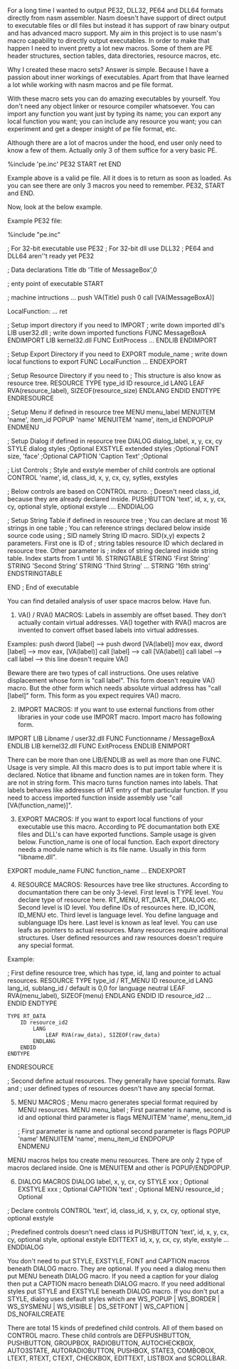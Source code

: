 For a long time I wanted to output PE32, DLL32, PE64 and DLL64 formats directly 
from nasm assembler. Nasm doesn't have support of direct output to executable 
files or dll files but instead it has support of raw binary output and has
advanced macro support. My aim in this project is to use nasm's macro capability
to directly output executables. In order to make that happen I need to invent
pretty a lot new macros. Some of them are PE header structures, section tables,
data directories, resource macros, etc.

Why I created these macro sets? Answer is simple. Because I have a passion about
inner workings of executables. Apart from that Ihave learned a lot while working
with nasm macros and pe file format.

With these macro sets you can do amazing executables by yourself. You don't need
any object linker or resource compiler whatsoever. You can import any function
you want just by typing its name; you can export any local function you want;
you can include any resource you want; you can experiment and get a deeper insight
of pe file format, etc.

Although there are a lot of macros under the hood, end user only need to know a
few of them. Actually only 3 of them suffice for a very basic PE.

%include 'pe.inc'
PE32
START
  ret
END

Example above is a valid pe file. All it does is to return as soon as loaded. 
As you can see there are only 3 macros you need to remember. PE32, START and END.  
 
Now, look at the below example.

Example PE32 file:

%include "pe.inc"

; For 32-bit executable use PE32
; For 32-bit dll use DLL32
; PE64 and DLL64 aren''t ready yet
PE32

; Data declarations
Title db 'Title of MessageBox',0

; enty point of executable
START

; machine intructions
  ...
  push VA(Title)
  push 0
  call [VA(MessageBoxA)]

  LocalFunction:
     ...
     ret
     
; Setup import directory if you need to
IMPORT
  ; write down imported dll's
  LIB user32.dll
    ; write down imported functions
    FUNC MessageBoxA
  ENDIMPORT
  LIB kernel32.dll
    FUNC ExitProcess
    ...
  ENDLIB
ENDIMPORT

; Setup Export Directory if you need to
EXPORT module_name
   ; write down local functions to export
   FUNC LocalFunction
   ...
ENDEXPORT

; Setup Resource Directory if you need to
; This structure is also know as resource tree.
RESOURCE
  TYPE type_id
  	ID resource_id
  		LANG
  			LEAF RVA(resource_label), SIZEOF(resource_size)
  		ENDLANG
  	ENDID
  ENDTYPE
ENDRESOURCE

; Setup Menu if defined in resource tree
MENU menu_label
	MENUITEM 'name', item_id
	POPUP 'name'
		MENUITEM 'name', item_id
	ENDPOPUP
ENDMENU

; Setup Dialog if defined in resource tree
DIALOG dialog_label, x, y, cx, cy
  STYLE dialog styles      ;Optional
  EXSTYLE extended styles  ;Optional
  FONT size, 'face'        ;Optional
  CAPTION 'Caption Text'   ;Optional
  
  ; List Controls
  ; Style and exstyle member of child controls are optional
  CONTROL 'name', id, class_id, x, y, cx, cy, sytles, exstyles
  
  ; Below controls are based on CONTROL macro. 
  ; Doesn't need class_id, because they are already declared inside.
  PUSHBUTTON 'text', id, x, y, cx, cy, optional style, optional exstyle
  ....
ENDDIALOG

; Setup String Table if defined in resource tree
; You can declare at most 16 strings in one table
; You can reference strings declared below inside source code using
; SID namely String ID macro. SID(x,y) expects 2 parameters. First one is ID of
; string tables resource ID which declared in resource tree. Other parameter is
; index of string declared inside string table. Index starts from 1 until 16.
STRINGTABLE
  STRING 'First String'
  STRING 'Second String'
  STRING 'Third String'
  ...
  STRING '16th string'
ENDSTRINGTABLE

END
; End of executable

You can find detailed analysis of user space macros below. Have fun.

1) VA() / RVA() MACROS:
Labels in assembly are offset based. They don't actually contain virtual addresses.
VA() together with RVA() macros are invented to convert offset based labels into
virtual addresses.

Examples: 
push dword [label] --> push dword [VA(label)]
mov eax, dword [label] --> mov eax, [VA(label)]
call [label] --> call [VA(label)]
call label --> call label --> this line doesn't require VA()

Beware there are two types of call instructions. One uses relative displacement 
whose form is "call label". This form doesn't require VA() macro. But the other 
form which needs absolute virtual address has "call [label]" form. This form as 
you expect requires VA() macro.

2) IMPORT MACROS:
If you want to use external functions from other libraries in your code use 
IMPORT macro. Import macro has following form.

IMPORT
	LIB Libname / user32.dll
		FUNC Functionname / MessageBoxA
	ENDLIB
	LIB kernel32.dll
		FUNC ExitProcess
	ENDLIB
ENIMPORT

There can be more than one LIB/ENDLIB as well as more than one FUNC. Usage is 
very simple. All this macro does is to put import table where it is declared. 
Notice that libname and function names are in token form. They are not in string 
form. This macro turns function names into labels. That labels behaves like 
addresses of IAT entry of that particular function. If you need to access imported 
function inside assembly use "call [VA(function_name)]".

3) EXPORT MACROS:
If you want to export local functions of your executable use this macro. According 
to PE documantation both EXE files and DLL's can have exported functions. Sample 
usage is given below. Function_name is one of local function. Each export directory 
needs a module name which is its file name. Usually in this form "libname.dll". 

EXPORT module_name
	FUNC function_name
	...
ENDEXPORT


4) RESOURCE MACROS:
Resources have tree like structures. According to documantation there can be only 
3-level. First level is TYPE level. You declare type of resource here. RT_MENU, 
RT_DATA, RT_DIALOG etc. Second level is ID level. You define IDs of resources here.
ID_ICON, ID_MENU etc. Third level is language level. You define language and 
sublanguage IDs here. Last level is known as leaf level. You can use leafs as 
pointers to actual resources. Many resources require additional structures. User 
defined resources and raw resources doesn't require any special format.

Example:

; First define resource tree, which has type, id, lang and pointer to actual resources.
RESOURCE
	TYPE type_id / RT_MENU
		ID resource_id
			LANG lang_id, sublang_id / default is 0,0 for language neutral
				LEAF RVA(menu_label), SIZEOF(menu)
			ENDLANG
		ENDID
		ID resource_id2
			...
		ENDID
	ENDTYPE
	
	TYPE RT_DATA
		ID resource_id2
			LANG
				LEAF RVA(raw_data), SIZEOF(raw_data)
			ENDLANG
		ENDID
	ENDTYPE
ENDRESOURCE

; Second define actual resources. They generally have special formats. Raw and 
; user defined types of resources doesn't have any special format.

5) MENU MACROS
; Menu macro generates special format required by MENU resources.
MENU menu_label
	; First parameter is name, second is id and optional third parameter is flags
	MENUITEM 'name', menu_item_id
	
	; First parameter is name and optional second parameter is flags
	POPUP 'name'
       MENUITEM 'name', menu_item_id
    ENDPOPUP	
ENDMENU

MENU macros helps tou create menu resources. There are only 2 type of macros
declared inside. One is MENUITEM and other is POPUP/ENDPOPUP.

6) DIALOG MACROS
DIALOG label, x, y, cx, cy
  STYLE xxx          ; Optional
  EXSTYLE xxx        ; Optional
  CAPTION 'text'     ; Optional
  MENU resource_id   ; Optional
  
  ; Declare controls
  CONTROL 'text', id, class_id, x, y, cx, cy, optional stye, optional exstyle

  ; Predefined controls doesn't need class id
  PUSHBUTTON 'text', id, x, y, cx, cy, optional style, optional exstyle
  EDITTEXT id, x, y, cx, cy, style, exstyle
  ...
ENDDIALOG

You don't need to put STYLE, EXSTYLE, FONT and CAPTION macros beneath DIALOG macro.
They are optional. If you need a dialog menu then put MENU beneath DIALOG macro.
If you need a caption for your dialog then put a CAPTION macro beneath DIALOG macro.
If you need additional styles put STYLE and EXSTYLE beneath DIALOG macro. If you
don't put a STYLE, dialog uses default styles which are 
WS_POPUP | WS_BORDER | WS_SYSMENU | WS_VISIBLE | DS_SETFONT | WS_CAPTION | DS_NOFAILCREATE

There are total 15 kinds of predefined child controls. All of them based on CONTROL
macro. These child controls are DEFPUSHBUTTON, PUSHBUTTON, GROUPBOX, RADIOBUTTON,
AUTOCHECKBOX, AUTO3STATE, AUTORADIOBUTTON, PUSHBOX, STATE3, COMBOBOX, LTEXT,
RTEXT, CTEXT, CHECKBOX, EDITTEXT, LISTBOX and SCROLLBAR.